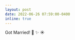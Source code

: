 ```yaml
---
layout: post
date: 2022-06-26 07:59:00-0400
inline: true
---
```


Got Married! :ring: :sparkles: :sunny:
